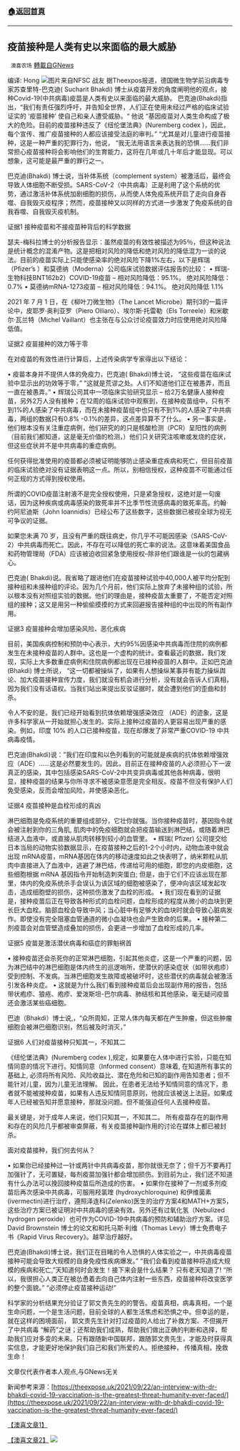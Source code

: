 ###  [:house:返回首頁](https://github.com/ourhimalayas/txt)
---


## 疫苗接种是人类有史以来面临的最大威胁
` 澳喜农场` [轉載自GNews](https://gnews.org/zh-hans/1562671/)

编译: Hong
![](https://assets.gnews.org/wp-content/uploads/2021/09/295.jpg)图片来自NFSC 战友
据Theexpos报道，德国微生物学前沿病毒专家苏查里特-巴克迪( Sucharit Bhakdi) 博士从疫苗开发的角度阐明他的观点，接种Covid-19(中共病毒)疫苗是人类有史以来面临的最大威胁。
巴克迪(Bhakdi)指出，“我们有责任强烈呼吁，并告知全世界，人们正在使用未经过严格的临床试验证实的 ‘疫苗接种’ 使自己和亲人遭受威胁。“ 他说 “基因疫苗对人类生命构成了极大的危险。目前的疫苗接种违反了《纽伦堡法典》(Nuremberg codex )，因此，每个宣传、推广疫苗接种的人都应该接受法庭的审判。” “尤其是对儿童进行疫苗接种，这是一种严重的犯罪行为，他说， “我无法用语言来表达我的恐惧……我们非常担心疫苗接种将会影响他们的生育能力，这将在几年或几十年后才能显现。可以想象，这可能是最严重的罪行之一。

巴克迪(Bhakdi) 博士说，当补体系统（complement system）被激活后，最终会导致人体细胞不断受损。SARS-CoV-2（中共病毒）正是利用了这个系统的优势，通过激活补体系统加剧细胞的损伤，从而使人体免疫系统开启了走向自身吞噬、自我毁灭疫程序；然而，疫苗接种又以同样的方式进一步激发了免疫系统的自我吞噬、自我毁灭疫机制。

证据1 接种疫苗和不接疫苗种背后的科学数据

瑟夫-梅科拉博士的分析报告显示：虽然疫苗的有效性被描述为95％，但这种说法是统计概念的混淆产物。这是把相对风险的降低和绝对风险的降低混为一谈的说法。目前的疫苗实际上只能使感染率的绝对风险下降1%左右，以下是辉瑞（Pfizer’s ）和莫德纳（Moderna）公司临床试验数据评估报告的比较：
• 辉瑞-生物科技BNT162b2）COVID-19疫苗 – 相对风险降低：95.1%。 绝对风险降低：0.7%
• 莫德纳mRNA-1273疫苗 – 相对风险降低：94.1%。 绝对风险降低 1.1%

2021 年 7 月 1 日，在《柳叶刀微生物》（The Lancet Microbe）期刊3的一篇评论中，皮耶罗·奥利亚罗（Piero Olliaro）、埃尔斯·托雷勒（Els Torreele）和米歇尔·瓦兰特（Michel Vaillant）也主张在与公众讨论疫苗效力时应使用绝对风险降低值。

证据2 疫苗接种的效力等于零

在对疫苗的有效性进行计算后，上述传染病学专家得出以下结论：

• 疫苗本身并不提供人体的免疫力，巴克迪( Bhakdi)博士说， “这些疫苗在临床试验中显示出的功效等于零，” “这就是荒谬之处。人们不知道他们正在被愚弄，而且一直在被愚弄。”
• 辉瑞公司其中一项临床实验研究显示 – 给2万名健康人接种疫苗，另外2万人没有接种；在12周的临床试验中观察到，在接种疫苗组中，只有不到1%的人感染了中共病毒，而在未接种疫苗组中也只有不到1%的人感染了中共病毒，两组的数据只有0.8% -0.1%的差异，这点差异算不了什么。
• 另一事实是，他们根本没有关注重症病例，他们研究的的只是核酸检测（PCR）呈阳性的病例（目前我们都知道，这是毫无价值的检测，）他们只关研究注咳嗽或发烧的症状，但这些症状并不是中共病毒的重症病例。

任何获得批准使用的疫苗都必须被证明能够防止感染重症疾病和死亡，但目前疫苗的临床试验绝对没有证据表明这一点。所以，别相信授权，这种疫苗不可能通过任何正规的方式得到授权使用。

所谓的COVID疫苗注射液不是完全授权使用，只是紧急授权，这绝对是一句废话，因为这种疾病或病毒感染的致死率并不比季节性流感病毒的致死率高。约翰·约阿尼迪斯（John Ioannidis）已经公布了这些数字，这些数据已被视全球为视无可争议的证据。

如果您未满 70 岁，且没有严重的既往病史，你几乎不可能因感染（SARS-CoV-2）中共病毒而死亡。因此，不存在可以降低的死亡率的说法。这意味着美国食品和药物管理局（FDA）应该被迫收回紧急使用授权–除非他们跟谁是一伙的包藏祸心。

巴克迪( Bhakdi)说。我省略了跟进他们在疫苗接种试验中40,000人被平均分配到接种组和未接种组的评论。因为几个月前，他们实际上放弃了未接种组的试验，所以根本没有对照组实验的数据。他们的理由是，接种疫苗太重要了，不能否定对照组的接种；这又是用另一种偷偷摸摸的方式来回避报告接种组的中出现的所有副作用。

证据3 疫苗接种会增加感染风险、恶化疾病

目前，美国疾病控制和预防中心表示，大约95%因感染中共病毒而住院的病例都发生在未接种疫苗的人群中。这也是一个虚构的统计。查看最近的数据，我们发现，实际上大多数重症病例和住院病例都出现在已接种疫苗的人群中。正如巴克迪(Bhakdi) 博士所说， “这一切都被操纵了，如果有人想操纵某事并有能力操纵舆论、加大疫苗接种宣传力度，我们就没有机会进行分析，没有就会告诉人们真相，因为我们没有话语权。当我们站出来提出反驳证据时，就会遭到他们的歪曲和封杀。

令人不安的是，我们已经开始看到抗体依赖增强感染效应 （ADE）的迹象，这是许多科学家从一开始就担心发生的。实际上接种过疫苗的人更容易出现严重的感染。例如，印度 10% 的人口已接种疫苗，现在却爆发了非常严重COVID-19 中共病毒疫情。

巴克迪(Bhakdi)说：”我们在印度和以色列看到的可能就是疾病的抗体依赖增强效应（ADE）……这是必然要发生的。因此，目前正在接种疫苗的人必须担心下一波真正的感染，其中包括感染SARS-CoV-2中共变异病毒或其他各种病毒，很明显，接种疫苗的结果与你所寻求不被感染意愿是完全相反。疫苗不但没有保护人们免受感染，反而会增加风险，并使感染恶化。

证据4 疫苗接种是血栓形成的真凶

淋巴细胞是免疫系统的重要组成部分，它壮你就强。当你接种疫苗时，基因指令就会被注射到你的三角肌, 肌肉中的免疫细胞就会把疫苗输送到淋巴结，或随着淋巴结进入血液中，或直接从肌肉转移到较小的血管里。
• 辉瑞( Pfizer) 公司提交给日本当局的动物实验数据显示，在疫苗接种之后的1-2个小时内，动物血液中就会出现 mRNA疫苗，mRNA基因在体内的移动速度如此之快表明了，纳米颗粒从肌肉中直接进入了血液中，逃避了淋巴结，传递给可用的细胞，即您的内皮细胞，这些细胞根据 mRNA 基因指令开始制造刺突蛋白; 但是，由于它们不应该出现在那里，体内的免疫系统杀手会误认为该区域的细胞被感染了，便冲向该区域发起攻击，造成细胞壁的损伤，这种损伤激发了血栓的形成。
• 我们现在看到的证据是，接种疫苗后正在导致各种形式的血栓问题，血栓形成的程度从微小的血块到更长巨大血栓。脑部血栓会导致中风；当心脏中有足够大的血块时就会导致心脏病发作。即使没有完全阻塞血管通道的微小血凝块也会产生致命的后果。
• 接种第二剂疫苗会对血管壁造成叠加的损伤，会更进一步增加了血栓形成的几率。

证据5 疫苗是激活潜伏病毒和癌症的罪魁祸首

• 接种疫苗还会杀死你的正常淋巴细胞，引起其他炎症，这是一个严重的问题，因为淋巴结中的淋巴细胞是体内终生的巡逻哨所，使潜伏的感染症状（如带状疱疹）受到控制、不发病。当淋巴细胞发生故障或被破坏时，这些潜伏的病毒就会被激活引发各种炎症。
• 这就是为什么我们看到接种疫苗后会出现副作用的报告，包括带状疱疹、狼疮、疱疹、爱泼斯坦-巴尔病毒、肺结核和其他感染，毫无疑问疫苗还会激活某些癌细胞。

巴迪（Bhakdi）博士说,，“众所周知，正常人体内每天都在产生肿瘤，但这些肿瘤细胞会被淋巴细胞识别，然后被及时消灭，”

证据6 人们对疫苗接种只知其一，不知其二

《纽伦堡法典》(Nuremberg codex ),规定，如果要在人体中进行实验，只能在知情同意的情况下进行。知情同意（Informed consent）意味着, 在知道所有事实的基础上, 必须将所有风险、风险收益比、潜在危险和已知的副作用告知患者；但不能针对儿童，因为儿童无法理解。
因此，在患者无法给予知情同意的情况下，患者就不能被接种疫苗，如果有人违反知情同意原则，他就应该被送上法庭。如果成年人已经被告知并愿意接种，那就没问题。但不能强迫任何人去接种疫苗。

最关键是，对于成年人来说，他们只知其一，不知其二。 所有疫苗存在的副作用和存在的风险几乎都被审查屏蔽，有关疫苗接种副作用的讨论在媒体上都已被封杀。

面对疫苗接种，我们何去何从？

• 如果你已经接种过一针或两针中共病毒疫苗，那你就很无奈了；但千万不要再打加强针了，无可置疑，每剂疫苗加强针都会增加损伤。到目前为止，我们还不知道有什么办法可以挽回接种疫苗后所造成的伤害。
• 如果你在接种了一剂或多剂疫苗后再次感染中共病毒，可服用羟氯喹 (hydroxychloroquine) 和伊维菌素(ivermectin)进行治疗，遵照泽连科(Zelenko)医生的治疗方案4和MATH+方案5，这些治疗方案已被证明对中共病毒的感染有效。另外还有过氧化氢（Nebulized hydrogen peroxide）也可作为COVID-19中共病毒的预防和辅助治疗方案。详见 David Brownstein 博士的论文和和托马斯·利维（Thomas Levy）博士免费电子书《Rapid Virus Recovery》。越早治疗越好。

巴克迪(Bhakdi)博士说，我们正在目睹的令人恐惧的人体实验之一，中共病毒疫苗接种可能会导致大规模的自身免疫性疾病爆发。” “我们会看到疫苗接种将造成大规模的疾病和死亡,”天知道何时会发生！接下来会是什么结果？ 只有老天知道了! “所以，我很担心人类正在被怂恿着去向自己体内注射一些东西，疫苗接种将改变医学的整个面貌。” “必须停止疫苗接种运动!”

科学家的分析结果充分验证了郭文贵先生的的警告。疫苗真相，病毒真相，一个是生命问题，一个是生活问题，目前全球的人都生活焦虑和恐惧之中。但幸运的是，就在这样的困境面前， 郭文贵先生针对打过疫苗的人给出了补救方案、不但揭开了中共病毒 “解药”之谜；还帮助我们成熟，帮助我们做出正确的判断和选择，帮助我们应对多变的未来。只有跟随新中国联邦，跟随郭文贵先生，才能及时获得真实信息，才能更好地保护我们自己和我们所爱的人。拒绝接种， 传播真相，挽救生命！

文章仅代表作者本人观点,与GNews无关

新闻参考来源：[https://theexpose.uk/2021/09/22/an-interview-with-dr-bhakdi-covid-19-vaccination-is-the-greatest-threat-humanity-ever-faced/](https://theexpose.uk/2021/09/22/an-interview-with-dr-bhakdi-covid-19-vaccination-is-the-greatest-threat-humanity-ever-faced/)

[【澳喜文章1】](https://gnews.org/zh-hans/author/aujenny/)

[【澳喜文章2】](https://gnews.org/zh-hans/author/himalaya-australia/)
![](https://assets.gnews.org/wp-content/uploads/2021/09/澳喜图标2-1.jpg)
